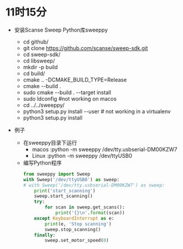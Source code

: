 # 11时15分
- 安装Scanse Sweep Python库sweeppy
    - cd github/
    - git clone https://github.com/scanse/sweep-sdk.git
    - cd sweep-sdk/
    - cd libsweep/
    - mkdir -p build
    - cd build/
    - cmake .. -DCMAKE_BUILD_TYPE=Release
    - cmake --build .
    - sudo cmake --build . --target install
    - sudo ldconfig #not working on macos
    - cd ../../sweeppy/
    - python3 setup.py install --user # not working in a  virtualenv
    - python3 setup.py install
    
- 例子
    - 在sweeppy目录下运行 
        - macos :python -m sweeppy /dev/tty.usbserial-DM00KZW7
        - Linux :python -m sweeppy /dev/ttyUSB0
    - 编写Python程序
        ```python
        from sweeppy import Sweep
        with Sweep('/dev/ttyUSB0') as sweep:
        # with Sweep('/dev/tty.usbserial-DM00KZW7') as sweep:
            print('start_scanning')
            sweep.start_scanning()
            try:
                for scan in sweep.get_scans():
                    print('{}\n'.format(scan))
            except KeyboardInterrupt as e:
                print(e, 'Stop scanning')
                sweep.stop_scanning()
            finally:
                sweep.set_motor_speed(0)
        ```
